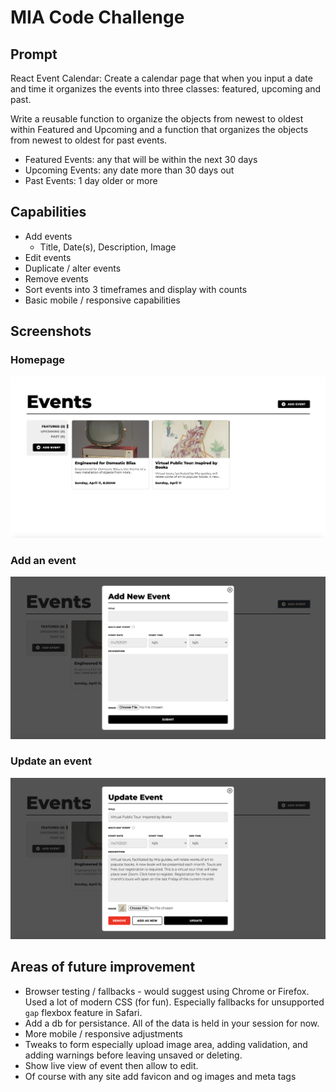 # MIA Code Challenge

## Prompt

React Event Calendar:
Create a calendar page that when you input a date and time it organizes the events into three classes: featured, upcoming and past.

Write a reusable function to organize the objects from newest to oldest within Featured and Upcoming and a function that organizes the objects from newest to oldest for past events.

- Featured Events: any that will be within the next 30 days
- Upcoming Events: any date more than 30 days out
- Past Events: 1 day older or more

## Capabilities

- Add events
  - Title, Date(s), Description, Image
- Edit events
- Duplicate / alter events
- Remove events
- Sort events into 3 timeframes and display with counts
- Basic mobile / responsive capabilities

## Screenshots

### Homepage

![Home page](https://github.com/shalanah/mia-events/blob/main/screenshots/home.png?raw=true)

### Add an event

![Add an event](https://github.com/shalanah/mia-events/blob/main/screenshots/add.png?raw=true)

### Update an event

![Update an event](https://github.com/shalanah/mia-events/blob/main/screenshots/update.png?raw=true)

## Areas of future improvement

- Browser testing / fallbacks - would suggest using Chrome or Firefox. Used a lot of modern CSS (for fun). Especially fallbacks for unsupported `gap` flexbox feature in Safari.
- Add a db for persistance. All of the data is held in your session for now.
- More mobile / responsive adjustments
- Tweaks to form especially upload image area, adding validation, and adding warnings before leaving unsaved or deleting.
- Show live view of event then allow to edit.
- Of course with any site add favicon and og images and meta tags
